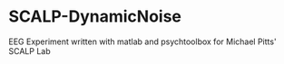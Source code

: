 # SCALP-DynamicNoise
EEG Experiment written with matlab and psychtoolbox for Michael Pitts' SCALP Lab
